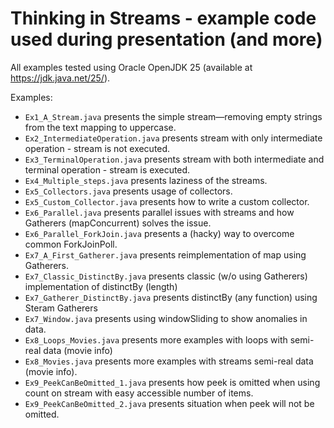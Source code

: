 # Thinking in Streams - example code used during presentation (and more)

All examples tested using Oracle OpenJDK 25 (available at https://jdk.java.net/25/).

Examples:
* `Ex1_A_Stream.java` presents the simple stream—removing empty strings from the text mapping to uppercase.
* `Ex2_IntermediateOperation.java` presents stream with only intermediate operation - stream is not executed.
* `Ex3_TerminalOperation.java` presents stream with both intermediate and terminal operation - stream is executed.
* `Ex4_Multiple_steps.java` presents laziness of the streams.
* `Ex5_Collectors.java` presents usage of collectors.
* `Ex5_Custom_Collector.java` presents how to write a custom collector.
* `Ex6_Parallel.java` presents parallel issues with streams and how Gatherers (mapConcurrent) solves the issue.
* `Ex6_Parallel_ForkJoin.java` presents a (hacky) way to overcome common ForkJoinPoll.
* `Ex7_A_First_Gatherer.java` presents reimplementation of map using Gatherers.
* `Ex7_Classic_DistinctBy.java` presents classic (w/o using Gatherers) implementation of distinctBy (length)
* `Ex7_Gatherer_DistinctBy.java` presents distinctBy (any function) using Steram Gatherers
* `Ex7_Window.java` presents using windowSliding to show anomalies in data.
* `Ex8_Loops_Movies.java` presents more examples with loops with semi-real data (movie info)
* `Ex8_Movies.java` presents more examples with streams semi-real data (movie info).
* `Ex9_PeekCanBeOmitted_1.java` presents how peek is omitted when using count on stream with easy accessible number of items. 
* `Ex9_PeekCanBeOmitted_2.java` presents situation when peek will not be omitted. 

